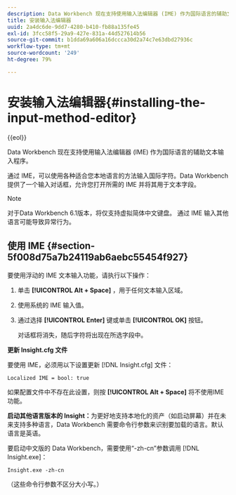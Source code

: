 ```yaml
---
description: Data Workbench 现在支持使用输入法编辑器 (IME) 作为国际语言的辅助文本输入程序。
title: 安装输入法编辑器
uuid: 2a4dc6de-9dd7-4280-b410-fb88a135fe45
exl-id: 3fcc58f5-29a9-427e-831a-44d527614b56
source-git-commit: b1dda69a606a16dccca30d2a74c7e63dbd27936c
workflow-type: tm+mt
source-wordcount: '249'
ht-degree: 79%

---
```


# 安装输入法编辑器{#installing-the-input-method-editor}

{{eol}}

Data Workbench 现在支持使用输入法编辑器 (IME) 作为国际语言的辅助文本输入程序。

通过 IME，可以使用各种适合您本地语言的方法输入国际字符。Data Workbench 提供了一个输入对话框，允许您打开所需的 IME 并将其用于文本字段。

>[!NOTE]
>
>对于Data Workbench 6.1版本，将仅支持虚拟简体中文键盘。 通过 IME 输入其他语言可能导致异常行为。

## 使用 IME {#section-5f008d75a7b24119ab6aebc55454f927}

要使用浮动的 IME 文本输入功能，请执行以下操作：

1. 单击 **[!UICONTROL Alt + Space]** ，用于任何文本输入区域。
1. 使用系统的 IME 输入值。
1. 通过选择 **[!UICONTROL Enter]** 键或单击 **[!UICONTROL OK]** 按钮。

   对话框将消失，随后字符将出现在所选字段中。

**更新 Insight.cfg 文件**

要使用 IME，必须用以下设置更新 [!DNL Insight.cfg] 文件：

```
Localized IME = bool: true
```

如果配置文件中不存在此设置，则按 **[!UICONTROL Alt + Space]** 将不使用IME功能。

**启动其他语言版本的 Insight：**&#x200B;为更好地支持本地化的资产（如启动屏幕）并在未来支持多种语言，Data Workbench 需要命令行参数来识别要加载的语言。默认语言是英语。

要启动中文版的 Data Workbench，需要使用“-zh-cn”参数调用 [!DNL Insight.exe]：

```
Insight.exe -zh-cn
```

（这些命令行参数不区分大小写。）
